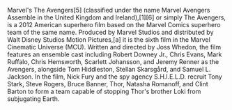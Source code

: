 Marvel's The Avengers[5] (classified under the name Marvel Avengers Assemble in the United Kingdom and Ireland),[1][6] or simply The Avengers, is a 2012 American superhero film based on the Marvel Comics superhero team of the same name. Produced by Marvel Studios and distributed by Walt Disney Studios Motion Pictures,[a] it is the sixth film in the Marvel Cinematic Universe (MCU). Written and directed by Joss Whedon, the film features an ensemble cast including Robert Downey Jr., Chris Evans, Mark Ruffalo, Chris Hemsworth, Scarlett Johansson, and Jeremy Renner as the Avengers, alongside Tom Hiddleston, Stellan Skarsgård, and Samuel L. Jackson. In the film, Nick Fury and the spy agency S.H.I.E.L.D. recruit Tony Stark, Steve Rogers, Bruce Banner, Thor, Natasha Romanoff, and Clint Barton to form a team capable of stopping Thor's brother Loki from subjugating Earth.
